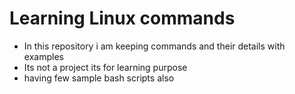 # Learning Linux commands

- In this repository i am keeping commands and their details with examples  
- Its not a project its for learning purpose
- having few sample bash scripts also

